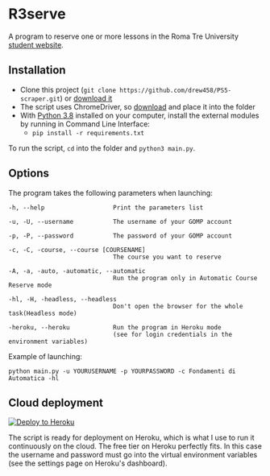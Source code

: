 # R3serve
A program to reserve one or more lessons in the Roma Tre University [student website](https://gomp.uniroma3.it/Login?ReturnUrl=%2f).


## Installation
* Clone this project (`git clone https://github.com/drew458/PS5-scraper.git`) or [download it](https://github.com/drew458/PS5-scraper/archive/refs/heads/master.zip)
* The script uses ChromeDriver, so [download](https://chromedriver.chromium.org/downloads) and place it into the folder 
* With [Python 3.8](https://www.python.org/downloads/release/python-380/) installed on your computer, install the external
modules by running in Command Line Interface:
  * `pip install -r requirements.txt`

To run the script, `cd` into the folder and `python3 main.py`.

## Options
The program takes the following parameters when launching:

    -h, --help                   Print the parameters list

    -u, -U, --username           The username of your GOMP account

    -p, -P, --password           The password of your GOMP account

    -c, -C, -course, --course [COURSENAME]
                                 The course you want to reserve
    
    -A, -a, -auto, -automatic, --automatic
                                 Run the program only in Automatic Course Reserve mode
    
    -hl, -H, -headless, --headless
                                 Don't open the browser for the whole task(Headless mode)
    
    -heroku, --heroku            Run the program in Heroku mode 
                                 (see for login credentials in the environment variables)

Example of launching:
```
python main.py -u YOURUSERNAME -p YOURPASSWORD -c Fondamenti di Automatica -hl
```


## Cloud deployment

[![Deploy to Heroku](https://www.herokucdn.com/deploy/button.svg)](https://heroku.com/deploy)

The script is ready for deployment on Heroku, which is what I use to run it continuously on the cloud. The free tier on 
Heroku perfectly fits. In this case the username and password must go into the virtual environment variables 
(see the settings page on Heroku's dashboard).